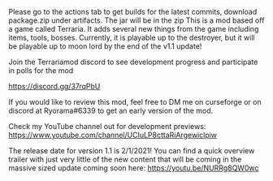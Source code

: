 Please go to the actions tab to get builds for the latest commits, download package.zip under artifacts. The jar will be in the zip
This is a mod based off a game called Terraria. It adds several new things from the game including items, tools, bosses. Currently, it is playable up to the destroyer, but it will be playable up to moon lord by the end of the v1.1 update!

Join the Terrariamod discord to see development progress and participate in polls for the mod

https://discord.gg/37rqPbU

If you would like to review this mod, feel free to DM me on curseforge or on discord at Ryorama#6339 to get an early version of the mod.

Check my YouTube channel out for development previews: https://www.youtube.com/channel/UCIuLP8cttaRiArgewiclpiw

The release date for version 1.1 is 2/1/2021! You can find a quick overview trailer with just very little of the new content that will be coming in the massive sized update coming soon here: https://youtu.be/NURRg8QW0wc

